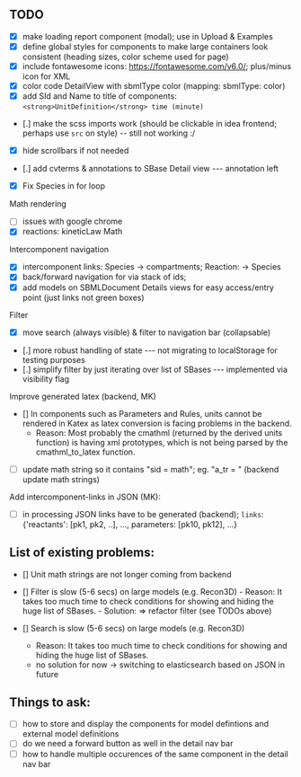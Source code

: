 ## TODO 
- [x] make loading report component (modal); use in Upload & Examples
- [x] define global styles for components to make large containers look consistent 
     (heading sizes, color scheme used for page)
- [x] include fontawesome icons: https://fontawesome.com/v6.0/; plus/minus icon for XML
- [x] color code DetailView with sbmlType color (mapping: sbmlType: color)  
- [x] add SId and Name to title of components: `<strong>UnitDefinition</strong> time (minute)`
- [.] make the scss imports work (should be clickable in idea frontend; perhaps use `src` on style) -- still not working :/
- [x] hide scrollbars if not needed
- [.] add cvterms & annotations to SBase Detail view --- annotation left
- [x] Fix Species in for loop

Math rendering
- [ ] issues with google chrome
- [x] reactions: kineticLaw Math

Intercomponent navigation
- [x] intercomponent links: Species -> compartments; Reaction: -> Species
- [x] back/forward navigation for via stack of ids;
- [x] add models on SBMLDocument Details views for easy access/entry point (just links not green boxes)

Filter
- [x] move search (always visible) & filter to navigation bar (collapsable)
- [.] more robust handling of state --- not migrating to localStorage for testing purposes
- [.] simplify filter by just iterating over list of SBases --- implemented via visibility flag

Improve generated latex (backend, MK)
- [] In components such as Parameters and Rules, units cannot be rendered in Katex as latex conversion is facing problems in the backend.
    - Reason: Most probably the cmathml (returned by the derived units function) is having xml prototypes, which is not being parsed by the cmathml_to_latex function. 
- [ ] update math string so it contains "sid = math"; eg. "a_tr = " (backend update math strings)

Add intercomponent-links in JSON (MK):
- [ ] in processing JSON links have to be generated (backend); `links`: {'reactants': [pk1, pk2, ..], ..., parameters: [pk10, pk12], ...} 

## List of existing problems:
- [] Unit math strings are not longer coming from backend
- [] Filter is slow (5-6 secs) on large models (e.g. Recon3D)
        - Reason: It takes too much time to check conditions for showing and hiding the huge list of SBases.
        - Solution: => refactor filter (see TODOs above)
   
- [] Search is slow (5-6 secs) on large models (e.g. Recon3D)
    - Reason: It takes too much time to check conditions for showing and hiding the huge list of SBases.
    - no solution for now -> switching to elasticsearch based on JSON in future

## Things to ask:
- [ ] how to store and display the components for model defintions and external model definitions
- [ ] do we need a forward button as well in the detail nav bar 
- [ ] how to handle multiple occurences of the same component in the detail nav bar
